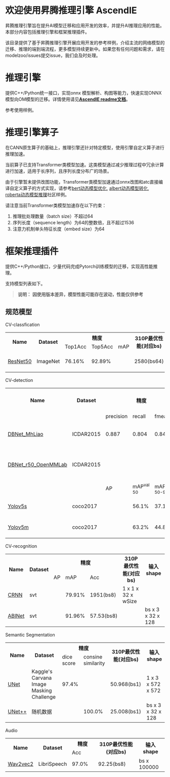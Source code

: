 # 欢迎使用昇腾推理引擎 AscendIE
昇腾推理引擎旨在提升AI模型迁移和应用开发的效率，并提升AI推理应用的性能。本部分内容包括推理引擎和框架推理插件。

该目录提供了基于昇腾推理引擎开展应用开发的参考样例，介绍主流的网络模型的迁移、推理的端到端流程，更多模型持续更新中。如果您有任何问题和需求，请在modelzoo/issues提交issue，我们会及时处理。


# 推理引擎
提供C++/Python统一接口，实现onnx 模型解析、构图等能力，快速实现ONNX模型向OM模型的迁移。详情使用请见[**AscendIE readme文档**](./AscendIE/readme.md)。

参考使用样例。

# 推理引擎算子
在CANN原生算子的基础上，推理引擎还针对特定模型，使用引擎自定义算子进行推理加速。

当前算子已支持Transformer类模型加速。这类模型通过减少推理过程中冗余计算进行加速，适用于长序列，且序列长度分布广的场景。

由于引擎暂未提供改图功能，Transformer类模型加速通过onnx改图和atc直接编译自定义算子的方式实现，请参考[bert动态模型优化](https://gitee.com/ascend/ModelZoo-PyTorch/tree/master/ACL_PyTorch/built-in/nlp/Bert_Uncased_Huggingface), [albert动态模型转化](https://gitee.com/ascend/ModelZoo-PyTorch/tree/master/ACL_PyTorch/contrib/nlp/albert), [roberta动态模型推理](https://gitee.com/ascend/ModelZoo-PyTorch/tree/master/ACL_PyTorch/contrib/nlp/roberta)社区样例。

请注意当前Transformer类模型加速存在以下约束：
1. 推理批处理数量（batch size）不超过64
2. 序列长度（sequence length）为64的整数倍，且不超过1536
3. 注意力机制单头特征长度（embed size）为64

# 框架推理插件
提供C++/Python接口，少量代码完成Pytorch训练模型的迁移，实现高性能推理。

支持模型列表如下。

>**说明：**
>**因使用版本差异，模型性能可能存在波动，性能仅供参考**


##  规范模型
CV-classfication

<table align="center">
    <tr>
        <th rowspan=2>Name</th>
	<th rowspan=2>Dataset</th>
        <th align="center" colspan=3>精度</th>
	<th rowspan=2>310P最优性能(对应bs)</th>
	<th rowspan=2>输入shape</th>
    </tr>
    <tr>
	<td>Top1Acc</td>
	<td>Top5Acc</td>
        <td>mAP</td>
    </tr>
    <tr>
        <td>
        <a href="https://gitee.com/ascend/ModelZoo-PyTorch/tree/master/AscendIE/TorchAIE/built-in/cv/classification/ResNet50">  ResNet50 </a>
        </td>
        <td>ImageNet</td>
	<td>76.16%</td>
        <td>92.89%</td>
	<td></td>
	<td>2580(bs64)</td>
	<td>bs x 3 x 224 x 224</td>
    </tr>
</table>



CV-detection

<table align="center">
    <tr>
    <th rowspan=2>Name</th>
	<th rowspan=2>Dataset</th>
    <th align="center" colspan=3 rowspan=2>精度</th>
	<th rowspan=2>310P最优性能(对应bs)</th>
	<th rowspan=2>输入shape</th>
    </tr>
    <tr>
    </tr>
    <tr>
        <td></td>
        <td></td>
	<td>precision</td>
        <td>recall</td>
        <td>fmeasure</td>
    <td></td>
	<td></td>
    </tr>
    <tr>
        <td>
        <a href="https://gitee.com/ascend/ModelZoo-PyTorch/tree/master/AscendIE/TorchAIE/built-in/cv/detection/DBNet_MhLiao">  DBNet_MhLiao </a>
        </td>
        <td>ICDAR2015</td>
	<td> 0.887 </td>
        <td>0.804</td>
        <td>0.843</td>
    <td> 10.94(bs1)</td>
	<td> 1 x 3 x 736 x 1280 </td>
    </tr>
    <tr>
        <td>
        <a href="https://gitee.com/ascend/ModelZoo-PyTorch/tree/master/AscendIE/TorchAIE/built-in/cv/detection/DBNet_r50_OpenMMLab">  DBNet_r50_OpenMMLab </a>
        </td>
        <td>ICDAR2015</td>
	<td></td>
        <td></td>
        <td></td>
    <td> 5.88(all) </td>
	<td> bs x 3 x 1024 x 1728 </td>
    </tr>
    <tr>
        <td></td>
        <td></td>
	<td>AP</td>
        <td>mAP<sup>val<br>50</td>
        <td>mAP<sup>val<br>50-95</td>
    <td></td>
	<td></td>
    </tr>
    <tr>
        <td>
        <a href="https://gitee.com/ascend/ModelZoo-PyTorch/tree/master/AscendIE/TorchAIE/built-in/cv/detection/Yolov5">  Yolov5s </a>
        </td>
        <td>coco2017</td>
	<td></td>
    <td> 56.1% </td>
        <td> 37.1% </td>
        <td>  </td>
	<td> 1 x 3 x 640 x 640 </td>
    </tr>
        <tr>
        <td>
        <a href="https://gitee.com/ascend/ModelZoo-PyTorch/tree/master/AscendIE/TorchAIE/built-in/cv/detection/Yolov5">  Yolov5m </a>
        </td>
        <td>coco2017</td>
	<td></td>
    <td> 63.2%  </td>
        <td> 44.8%</td>
        <td> </td>
	<td> 1 x 3 x 640 x 640 </td>
    </tr>
</table>


CV-recognition

<table align="center">
    <tr>
        <th rowspan=2>Name</th>
	<th rowspan=2>Dataset</th>
        <th align="center" colspan=3>精度</th>
	<th rowspan=2>310P最优性能(对应bs)</th>
	<th rowspan=2>输入shape</th>
    </tr>
    <tr>
	<td>AP</td>
        <td>mAP</td>
        <td>Acc</td>
    </tr>
    <tr>
        <td>
        <a href="https://gitee.com/ascend/ModelZoo-PyTorch/tree/master/AscendIE/TorchAIE/built-in/cv/recognition/CRNN_OpenMMlab">  CRNN </a>
        </td>
        <td>svt</td>
	<td></td>
        <td> 79.91% </td>
	    <td> 1951(bs8) </td>
	    <td>1 x 1 x 32 x wSize</td>
    <td></td>
    <tr>
        <td>
        <a href="https://gitee.com/ascend/ModelZoo-PyTorch/tree/master/AscendIE/TorchAIE/built-in/cv/recognition/ABINet_MMOCR">  ABINet </a>
        </td>
        <td>svt</td>
	<td></td>
        <td> 91.96% </td>
	<td> 57.53(bs8) </td>
        <td></td>
	<td>bs x 3 x 32 x 128</td>
    </tr>
</table>

Semantic Segmentation

<table align="center">
    <tr>
        <th rowspan=2>Name</th>
	    <th rowspan=2>Dataset</th>
        <th align="center" colspan=2>精度</th>
	    <th rowspan=2>310P最优性能(对应bs)</th>
	    <th rowspan=2>输入shape</th>
    </tr>
    <tr>
	    <td>dice score</td>
        <td>consine similarity</td>
    </tr>
    <tr>
        <td>
            <a href="https://gitee.com/ascend/ModelZoo-PyTorch/tree/master/AscendIE/TorchAIE/built-in/cv/semantic-segmentation/CRNN_OpenMMlab">  UNet </a>
        </td>
        <td>Kaggle's Carvana Image Masking Challenge</td>
	    <td>97.4%</td>
        <td></td>
        <td>50.968(bs1)</td>
	    <td>1 x 3 x 572 x 572</td>
	</td>
    <tr>
        <td>
            <a href="https://gitee.com/ascend/ModelZoo-PyTorch/tree/master/AscendIE/TorchAIE/built-in/cv/semantic-segmentation/UnetUnet++">  UNet++ </a>
        </td>
        <td>随机数据</td>
	    <td></td>
        <td>100.0%</td>
        <td>25.008(bs1)</td>
	<td>bs x 3 x 32 x 128</td>
</table>



Audio

<table align="center">
    <tr>
        <th rowspan=2>Name</th>
	    <th rowspan=2>Dataset</th>
        <th align="center" colspan=2>精度</th>
	    <th rowspan=2>310P最优性能(对应bs)</th>
	    <th rowspan=2>输入shape</th>
    </tr>
    <tr>
	    <td>Acc</td>
    </tr>
    <tr>
        <td>
            <a href="https://gitee.com/ascend/ModelZoo-PyTorch/tree/master/AscendIE/TorchAIE/contrib/audio/wav2vec2">  Wav2vec2 </a>
        </td>
        <td>LibriSpeech</td>
	    <td>97.0%</td>
        <td></td>
        <td>92.25(bs8)</td>
	    <td>bs x 100000</td>
	</td>
</table>

